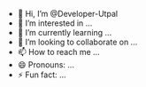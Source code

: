 - 👋 Hi, I’m @Developer-Utpal
- 👀 I’m interested in ...
- 🌱 I’m currently learning ...
- 💞️ I’m looking to collaborate on ...
- 📫 How to reach me ...
- 😄 Pronouns: ...
- ⚡ Fun fact: ...

<!---
Developer-Utpal/Developer-Utpal is a ✨ special ✨ repository because its `README.md` (this file) appears on your GitHub profile.
You can click the Preview link to take a look at your changes.
--->
